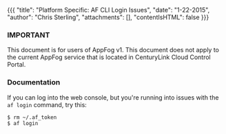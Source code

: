 {{{
  "title": "Platform Specific: AF CLI Login Issues",
  "date": "1-22-2015",
  "author": "Chris Sterling",
  "attachments": [],
  "contentIsHTML": false
}}}

### IMPORTANT

This document is for users of AppFog v1. This document does not apply to the current AppFog service that is located in CenturyLink Cloud Control Portal.

### Documentation

<p>If you can log into the web console, but you're running into issues with the <code>af login</code> command, try this:</p>
<pre><code>$ rm ~/.af_token
$ af login
</code></pre>
